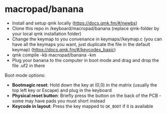 # macropad/banana

- Install and setup qmk locally (https://docs.qmk.fm/#/newbs)
- Clone this repo in <qmk-folder>/keyboard/macropad/banana (replace qmk-folder by your local qmk installation folder)
- Change the keymap to you convenance in keymaps/<keymap-name>/keymap.c (you can have all the keymaps you want, just duplicate the file in the default keymap) (https://docs.qmk.fm/#/keycodes_basic)
- qmk compile -kb macropad/banana -km <keymap-name>
- Plug your banana to the computer in boot mode and drag and drop the file .uf2 in there

Boot mode options:
* **Bootmagic reset**: Hold down the key at (0,0) in the matrix (usually the top left key or Escape) and plug in the keyboard
* **Physical reset button**: Briefly press the button on the back of the PCB - some may have pads you must short instead
* **Keycode in layout**: Press the key mapped to `QK_BOOT` if it is available
